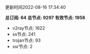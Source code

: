更新时间2022-08-16 17:34:40

**总订阅: 64**
**总节点: 9297**
**有效节点: 1958**
- v2ray节点: 1622
- ss节点: 241
- trojan节点: 93
- ssr节点: 2
